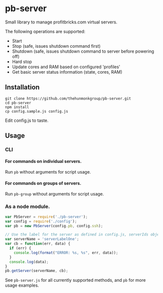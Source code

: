 # pb-server
Small library to manage profitbricks.com virtual servers.

The following operations are supported:
 * Start
 * Stop (safe, issues shutdown command first)
 * Shutdown (safe, issues shutdown command to server before powering off)
 * Hard stop
 * Update cores and RAM based on configured 'profiles'
 * Get basic server status information (state, cores, RAM)

## Installation
```
git clone https://github.com/thehunmonkgroup/pb-server.git
cd pb-server
npm install
cp config.sample.js config.js
```

Edit config.js to taste.

## Usage

### CLI

#### For commands on individual servers.
Run ```pb``` without arguments for script usage.

#### For commands on groups of servers.
Run ```pb-group``` without arguments for script usage.

### As a node module.

```javascript
var PbServer = require('./pb-server');
var config = require('./config');
var pb = new PbServer(config.pb, config.ssh);

// Use the label for the server as defined in config.js, serverIds object.
var serverName = 'serverLabelOne';
var cb = function(err, data) {
  if (err) {
    console.log(format("ERROR: %s, %s", err, data));
  }
  console.log(data);
}
pb.getServer(serverName, cb);
```

See ```pb-server.js``` for all currently supported methods, and ```pb``` for more usage examples.

